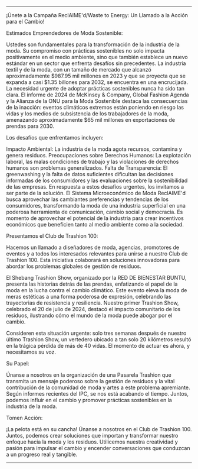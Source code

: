 ---

¡Únete a la Campaña ReclAIME'd/Waste to Energy: Un Llamado a la Acción para el Cambio!

Estimados Emprendedores de Moda Sostenible:

Ustedes son fundamentales para la transformación de la industria de la moda. Su compromiso con prácticas sostenibles no solo impacta positivamente en el medio ambiente, sino que también establece un nuevo estándar en un sector que enfrenta desafíos sin precedentes. La industria textil y de la moda, con un tamaño de mercado que alcanzó aproximadamente $987.95 mil millones en 2023 y que se proyecta que se expanda a casi $1.35 billones para 2032, se encuentra en una encrucijada. La necesidad urgente de adoptar prácticas sostenibles nunca ha sido tan clara. El informe de 2024 de McKinsey & Company, Global Fashion Agenda y la Alianza de la ONU para la Moda Sostenible destaca las consecuencias de la inacción: eventos climáticos extremos están poniendo en riesgo las vidas y los medios de subsistencia de los trabajadores de la moda, amenazando aproximadamente $65 mil millones en exportaciones de prendas para 2030.

Los desafíos que enfrentamos incluyen:

Impacto Ambiental: La industria de la moda agota recursos, contamina y genera residuos.
Preocupaciones sobre Derechos Humanos: La explotación laboral, las malas condiciones de trabajo y las violaciones de derechos humanos son problemas generalizados.
Falta de Transparencia: El greenwashing y la falta de datos suficientes dificultan las decisiones informadas de los consumidores y las evaluaciones sobre la sostenibilidad de las empresas.
En respuesta a estos desafíos urgentes, los invitamos a ser parte de la solución. El Sistema Microeconómico de Moda ReclAIME'd busca aprovechar las cambiantes preferencias y tendencias de los consumidores, transformando la moda de una industria superficial en una poderosa herramienta de comunicación, cambio social y democracia. Es momento de aprovechar el potencial de la industria para crear incentivos económicos que beneficien tanto al medio ambiente como a la sociedad.

Presentamos el Club de Trashion 100:

Hacemos un llamado a diseñadores de moda, agencias, promotores de eventos y a todos los interesados relevantes para unirse a nuestro Club de Trashion 100. Esta iniciativa colaborará en soluciones innovadoras para abordar los problemas globales de gestión de residuos.

El Shebang Trashion Show, organizado por la RED DE BIENESTAR BUNTU, presenta las historias detrás de las prendas, enfatizando el papel de la moda en la lucha contra el cambio climático. Este evento eleva la moda de meras estéticas a una forma poderosa de expresión, celebrando las trayectorias de resistencia y resiliencia. Nuestro primer Trashion Show, celebrado el 20 de julio de 2024, destacó el impacto comunitario de los residuos, ilustrando cómo el mundo de la moda puede abogar por el cambio.

Consideren esta situación urgente: solo tres semanas después de nuestro último Trashion Show, un vertedero ubicado a tan solo 20 kilómetros resultó en la trágica pérdida de más de 40 vidas. El momento de actuar es ahora, y necesitamos su voz.

Su Papel:

Únanse a nosotros en la organización de una Pasarela Trashion que transmita un mensaje poderoso sobre la gestión de residuos y la vital contribución de la comunidad de moda y artes a este problema apremiante. Según informes recientes del IPC, se nos está acabando el tiempo. Juntos, podemos influir en el cambio y promover prácticas sostenibles en la industria de la moda.

Tomen Acción:

¡La pelota está en su cancha! Únanse a nosotros en el Club de Trashion 100. Juntos, podemos crear soluciones que importan y transformar nuestro enfoque hacia la moda y los residuos. Utilicemos nuestra creatividad y pasión para impulsar el cambio y encender conversaciones que conduzcan a un progreso real y tangible.

---